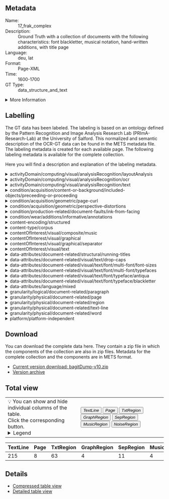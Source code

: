 <link rel="stylesheet" href="table_hide.css"/>
<div class="metadata">
   <h2>Metadata</h2>
   <dl class="grid">
      <dt>Name:</dt>
      <dd>17_frak_complex</dd>
      <dt>Description:</dt>
      <dd>Ground Truth with a collection of documents with the following characteristics: 
font blackletter, musical notation, hand-written additions, with title page</dd>
      <dt>Language:</dt>
      <dd>deu, lat</dd>
      <dt>Format:</dt>
      <dd>Page-XML</dd>
      <dt>Time:</dt>
      <dd>1600-1700</dd>
      <dt>GT Type:</dt>
      <dd>data_structure_and_text</dd>
   </dl>
   <details>
      <summary>More Information</summary>
      <dl class="more-grid">
         <dt>Transcription Guidelines:</dt>
         <dd>OCR-D Ground Truth Guidelines https://ocr-d.de/en/gt-guidelines/trans/</dd>
         <dt>License:</dt>
         <dd>CC0 1.0</dd>
         <dt>Project:</dt>
         <dd>OCR-D</dd>
         <dt>Project-URL:</dt>
         <dd>https://ocr-d.de/</dd>
      </dl>
   </details>
</div>
<div class="metadata">
   <h2>Labelling</h2>
   <p>The GT data has been labeled. The labeling is 
               based on an ontology defined by the Pattern Recognition and Image Analysis Research Lab 
               (PRImA-Research-Lab) at the University of Salford. 
               This normalized and semantic description of the OCR-GT data can be found in the METS metadata file. 
               The labeling metadata is created for each available page. The following labeling metadata is available for the complete collection.</p>
   <p>Here you will find a description and explanation of the labeling metadata.</p>
   <details>
      <summary>activityDomain/computing/visual/analysisRecognition/layoutAnalysis</summary>
      <p>
         <strong>Description: </strong>In computer vision, document layout analysis is the process of identifying and categorizing the regions of interest in the scanned image of a text document. A reading system requires the segmentation of text zones from non-textual ones and the arrangement in their correct reading order.

Examples:
Page layout analysis (segmentation into regions, classification into text, graphic, table etc.)

Related:
"OCR": Often used as a synonym for layout analysis and text recognition, but strictly only the text recognition component.</p>
   </details>
   <details>
      <summary>activityDomain/computing/visual/analysisRecognition/ocr</summary>
      <p>
         <strong>Description: </strong>
      </p>
   </details>
   <details>
      <summary>activityDomain/computing/visual/analysisRecognition/text</summary>
      <p>
         <strong>Description: </strong>Translation of any kind of depicted symbols to machine readable format

Examples:
OCR
Mathematical equation recognition

Related:
Text processing (separate category)
Table recognition
Map reading</p>
   </details>
   <details>
      <summary>condition/acquisition/content-or-background/included-objects/preceeding-or-proceeding</summary>
      <p>
         <strong>Description: </strong>Part of preceeding or succeeding object included (e.g. other page)</p>
   </details>
   <details>
      <summary>condition/acquisition/geometric/page-curl</summary>
      <p>
         <strong>Description: </strong>Visible page curl (e.g. book scanning)</p>
   </details>
   <details>
      <summary>condition/acquisition/geometric/perspective-distortions</summary>
      <p>
         <strong>Description: </strong>Perspective distortions (e.g. due to camera-based acquisition)</p>
   </details>
   <details>
      <summary>condition/production-related/document-faults/ink-from-facing</summary>
      <p>
         <strong>Description: </strong>Ink from facing page was transferred to this page</p>
   </details>
   <details>
      <summary>condition/wear/additions/informative/annotations</summary>
      <p>
         <strong>Description: </strong>Annotations regarding the content</p>
   </details>
   <details>
      <summary>content-encoding/structured</summary>
      <p>
         <strong>Description: </strong>E.g. XML</p>
   </details>
   <details>
      <summary>content-type/corpus</summary>
      <p>
         <strong>Description: </strong>
Corpus: a collection of written texts, especially the entire works of a particular author or a body of writing on a particular subject.

Examples:
A text corpus,
An image database</p>
   </details>
   <details>
      <summary>contentOfInterest/visual/composite/music</summary>
      <p>
         <strong>Description: </strong>
                        Description coming soon.
                    </p>
   </details>
   <details>
      <summary>contentOfInterest/visual/graphical</summary>
      <p>
         <strong>Description: </strong>
                        Description coming soon.
                    </p>
   </details>
   <details>
      <summary>contentOfInterest/visual/graphical/separator</summary>
      <p>
         <strong>Description: </strong>
                        Description coming soon.
                    </p>
   </details>
   <details>
      <summary>contentOfInterest/visual/text</summary>
      <p>
         <strong>Description: </strong>
                        Description coming soon.
                    </p>
   </details>
   <details>
      <summary>data-attributes/document-related/structural/running-titles</summary>
      <p>
         <strong>Description: </strong>Titles repeated each page</p>
   </details>
   <details>
      <summary>data-attributes/document-related/visual/text/drop-caps</summary>
      <p>
         <strong>Description: </strong>Drap capitals (large capitals at beginning of paragraph)</p>
   </details>
   <details>
      <summary>data-attributes/document-related/visual/text/font/multi-font/font-sizes</summary>
      <p>
         <strong>Description: </strong>More than one font size used</p>
   </details>
   <details>
      <summary>data-attributes/document-related/visual/text/font/multi-font/typefaces</summary>
      <p>
         <strong>Description: </strong>More than one typeface used</p>
   </details>
   <details>
      <summary>data-attributes/document-related/visual/text/font/typeface/antiqua</summary>
      <p>
         <strong>Description: </strong>Antiqua font (more modern)</p>
   </details>
   <details>
      <summary>data-attributes/document-related/visual/text/font/typeface/blackletter</summary>
      <p>
         <strong>Description: </strong>Blackletter, gothic, Fraktur</p>
   </details>
   <details>
      <summary>data-attributes/language/mixed</summary>
      <p>
         <strong>Description: </strong>More than one language used</p>
   </details>
   <details>
      <summary>granularity/logical/document-related/paragraph</summary>
      <p>
         <strong>Description: </strong>
                        Description coming soon.
                    </p>
   </details>
   <details>
      <summary>granularity/physical/document-related/page</summary>
      <p>
         <strong>Description: </strong>
                        Description coming soon.
                    </p>
   </details>
   <details>
      <summary>granularity/physical/document-related/region</summary>
      <p>
         <strong>Description: </strong>Region, zone, block</p>
   </details>
   <details>
      <summary>granularity/physical/document-related/text-line</summary>
      <p>
         <strong>Description: </strong>
                        Description coming soon.
                    </p>
   </details>
   <details>
      <summary>granularity/physical/document-related/word</summary>
      <p>
         <strong>Description: </strong>Word or partial word, if separated by line break, for example</p>
   </details>
   <details>
      <summary>platform/platform-independent</summary>
      <p>
         <strong>Description: </strong>
                        Description coming soon.
                    </p>
   </details>
</div>
<div class="metadata">
   <h2>Download</h2>
   <p>You can download the complete data here. 
                        They contain a zip file in which the components of the collection are also in zip files.
                        Metadata for the complete collection and the components are in METS format.</p>
   <ul>
      <li>
         <a href="https://github.com/tboenig/17_frak_complex/releases/download/v1.0.1/bagitDump-v10.zip">Current version download: bagitDump-v10.zip</a>
      </li>
      <li>
         <a href="https://github.com/tboenig/17_frak_complex/releases">Version archive</a>
      </li>
   </ul>
</div>
<div class="metadata">
   <h2>Total view</h2>
   <table class="noStyle">
      <tr>
         <td>💡 You can show and hide individual columns of the table.<br/>Click the corresponding button.
                                <details>
               <summary>Legend</summary>
               <dl class="grid">
                  <dt>TextLine</dt>
                  <dd>TextLine</dd>
                  <dt>Page</dt>
                  <dd>Page</dd>
                  <dt>TxtRegion</dt>
                  <dd>
                     <a href="https://ocr-d.de/de/gt-guidelines/trans/lytextregion.html"
                        target="_blank">TextRegion</a>
                  </dd>
                  <dt>GraphRegion</dt>
                  <dd>
                     <a href="https://ocr-d.de/de/gt-guidelines/trans/lyGraphik.html"
                        target="_blank">GraphicRegion</a>
                  </dd>
                  <dt>SepRegion</dt>
                  <dd>
                     <a href="https://ocr-d.de/de/gt-guidelines/trans/lySeparatoren.html"
                        target="_blank">SeperatorRegion</a>
                  </dd>
                  <dt>MusicRegion</dt>
                  <dd>
                     <a href="https://ocr-d.de/de/gt-guidelines/trans/lyNotenzeichen.html"
                        target="_blank">MusicRegion</a>
                  </dd>
                  <dt>NoiseRegion</dt>
                  <dd>
                     <a href="https://ocr-d.de/de/gt-guidelines/trans/lyRauschen.html"
                        target="_blank">NoiseRegion</a>
                  </dd>
               </dl>
            </details>
         </td>
         <td>
            <div class="grid-container">
               <button onclick="document.getElementById('table_id').classList.toggle('hide1')">
                  <i>TextLine</i>
               </button>
               <button onclick="document.getElementById('table_id').classList.toggle('hide2')">
                  <i>Page</i>
               </button>
               <button onclick="document.getElementById('table_id').classList.toggle('hide3')">
                  <i>TxtRegion</i>
               </button>
               <button onclick="document.getElementById('table_id').classList.toggle('hide6')">
                  <i>GraphRegion</i>
               </button>
               <button onclick="document.getElementById('table_id').classList.toggle('hide9')">
                  <i>SepRegion</i>
               </button>
               <button onclick="document.getElementById('table_id').classList.toggle('hide12')">
                  <i>MusicRegion</i>
               </button>
               <button onclick="document.getElementById('table_id').classList.toggle('hide14')">
                  <i>NoiseRegion</i>
               </button>
            </div>
         </td>
      </tr>
   </table>
   <table id="table_id">
      <thead>
         <tr>
            <th>TextLine</th>
            <th>Page</th>
            <th>TxtRegion</th>
            <th>GraphRegion</th>
            <th>SepRegion</th>
            <th>MusicRegion</th>
            <th>NoiseRegion</th>
         </tr>
      </thead>
      <tbody>
         <tr>
            <td>215</td>
            <td>8</td>
            <td>63</td>
            <td>4</td>
            <td>11</td>
            <td>4</td>
            <td>2</td>
         </tr>
      </tbody>
   </table>
</div>
<div>
   <h2>Details</h2>
   <ul>
      <li>
         <a href="table">Compressed table view</a>
      </li>
      <li>
         <a href="overview">Detailed table view</a>
      </li>
   </ul>
</div>
